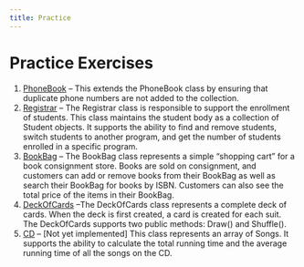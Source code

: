 ```yaml
---
title: Practice
---
```

# Practice Exercises

1. [PhoneBook](PhoneBook.md) – This extends the PhoneBook class by ensuring that duplicate phone numbers are not added to the collection. 
2. [Registrar](Registrar.md) – The Registrar class is responsible to support the enrollment of students. This class maintains the student body as a collection of Student objects. It supports the ability to find and remove students, switch students to another program, and get the number of students enrolled in a specific program.
3. [BookBag](BookBag.md) – The BookBag class represents a simple “shopping cart” for a book consignment store. Books are sold on consignment, and customers can add or remove books from their BookBag as well as search their BookBag for books by ISBN. Customers can also see the total price of the items in their BookBag.
4. [DeckOfCards](DeckOfCards.md) –The DeckOfCards class represents a complete deck of cards. When the deck is first created, a card is created for each suit. The DeckOfCards supports two public methods: Draw() and Shuffle().
5. [CD](CD.md) – [Not yet implemented] This class represents an array of Songs. It supports the ability to calculate the total running time and the average running time of all the songs on the CD.
